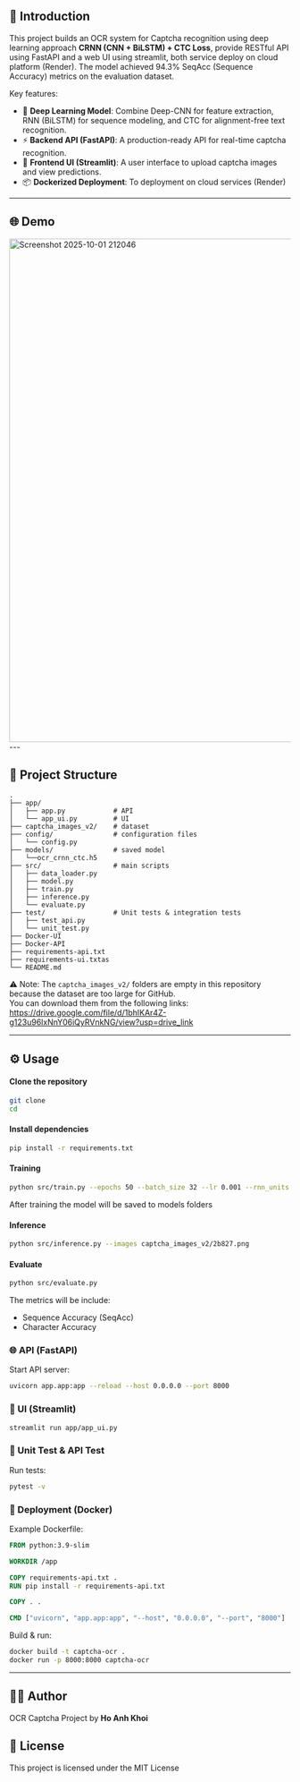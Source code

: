 ## 🚀 Introduction
This project builds an OCR system for Captcha recognition using deep learning approach **CRNN (CNN + BiLSTM) + CTC Loss**, provide RESTful API using FastAPI and a web UI using streamlit, both service deploy on cloud platform (Render). The model achieved 94.3% SeqAcc (Sequence Accuracy) metrics on the evaluation dataset.

Key features:
- 🧠 **Deep Learning Model**: Combine Deep-CNN for feature extraction, RNN (BiLSTM) for sequence modeling, and CTC for alignment-free text recognition.  
- ⚡ **Backend API (FastAPI)**: A production-ready API for real-time captcha recognition.  
- 🎨 **Frontend UI (Streamlit)**: A user interface to upload captcha images and view predictions.  
- 📦 **Dockerized Deployment**: To deployment on cloud services (Render)
  
---
## 🌐 Demo
<img width="900" height="900" alt="Screenshot 2025-10-01 212046" src="https://github.com/user-attachments/assets/166d7bb8-435f-4019-8a14-42fd71a5248a" />
---

## 📂 Project Structure
```
.
├── app/                 
│   ├── app.py            # API
│   └── app_ui.py         # UI
├── captcha_images_v2/    # dataset
├── config/               # configuration files
│   └── config.py
├── models/               # saved model
│   └──ocr_crnn_ctc.h5    
├── src/                  # main scripts
│   ├── data_loader.py    
│   ├── model.py
│   ├── train.py
│   ├── inference.py
│   └── evaluate.py
├── test/                 # Unit tests & integration tests
│   ├── test_api.py
│   └── unit_test.py
├── Docker-UI 
├── Docker-API
├── requirements-api.txt
├── requirements-ui.txtas
└── README.md
```

⚠️ Note: The `captcha_images_v2/` folders are empty in this repository because the dataset are too large for GitHub.  
You can download them from the following links: https://drive.google.com/file/d/1bhIKAr4Z-g123u96lxNnY06iQyRVnkNG/view?usp=drive_link

---
## ⚙️ Usage

#### Clone the repository

```bash
git clone 
cd 
```

#### Install dependencies
```bash
pip install -r requirements.txt
```

####  Training 
```bash
python src/train.py --epochs 50 --batch_size 32 --lr 0.001 --rnn_units 128
```
After training the model will be saved to models folders

#### Inference
```bash
python src/inference.py --images captcha_images_v2/2b827.png
```

#### Evaluate
```bash
python src/evaluate.py 
```
The metrics will be include:
- Sequence Accuracy (SeqAcc)
- Character Accuracy


### 🌐 API (FastAPI)
Start API server:
```bash
uvicorn app.app:app --reload --host 0.0.0.0 --port 8000
```

### 📌 UI (Streamlit)
```bash
streamlit run app/app_ui.py
```

### 🧪 Unit Test & API Test
Run tests:
```bash
pytest -v
```

### 🚀 Deployment (Docker)
Example Dockerfile:
```dockerfile
FROM python:3.9-slim

WORKDIR /app

COPY requirements-api.txt .
RUN pip install -r requirements-api.txt

COPY . .

CMD ["uvicorn", "app.app:app", "--host", "0.0.0.0", "--port", "8000"]
```

Build & run:
```bash
docker build -t captcha-ocr .
docker run -p 8000:8000 captcha-ocr
```

---


## 👨‍💻 Author
OCR Captcha Project by **Ho Anh Khoi**

## 📜 License 
This project is licensed under the MIT License
